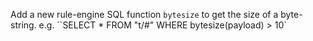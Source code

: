 Add a new rule-engine SQL function `bytesize` to get the size of a byte-string. e.g. ``SELECT * FROM "t/#" WHERE bytesize(payload) > 10`

